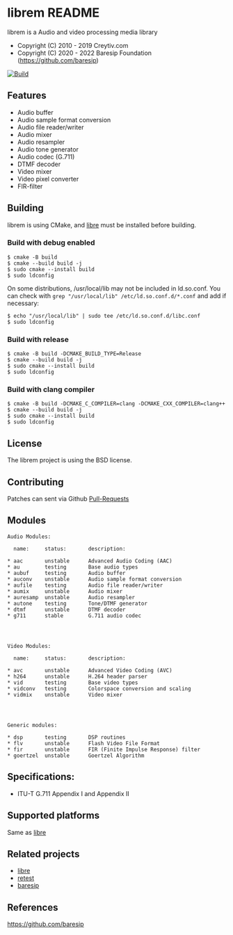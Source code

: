 librem README
=============


librem is a Audio and video processing media library

- Copyright (C) 2010 - 2019 Creytiv.com
- Copyright (C) 2020 - 2022 Baresip Foundation (https://github.com/baresip)

[![Build](https://github.com/baresip/rem/actions/workflows/build.yml/badge.svg)](https://github.com/baresip/rem/actions/workflows/build.yml)


## Features

* Audio buffer
* Audio sample format conversion
* Audio file reader/writer
* Audio mixer
* Audio resampler
* Audio tone generator
* Audio codec (G.711)
* DTMF decoder
* Video mixer
* Video pixel converter
* FIR-filter


## Building

librem is using CMake, and [libre](https://github.com/baresip/re)
must be installed before building.


### Build with debug enabled

```
$ cmake -B build
$ cmake --build build -j
$ sudo cmake --install build
$ sudo ldconfig
```

On some distributions, /usr/local/lib may not be included in ld.so.conf. 
You can check with `grep "/usr/local/lib" /etc/ld.so.conf.d/*.conf` 
and add if necessary:

```
$ echo "/usr/local/lib" | sudo tee /etc/ld.so.conf.d/libc.conf
$ sudo ldconfig
```


### Build with release

```
$ cmake -B build -DCMAKE_BUILD_TYPE=Release 
$ cmake --build build -j
$ sudo cmake --install build
$ sudo ldconfig
```

### Build with clang compiler

```
$ cmake -B build -DCMAKE_C_COMPILER=clang -DCMAKE_CXX_COMPILER=clang++
$ cmake --build build -j
$ sudo cmake --install build
$ sudo ldconfig
```

## License

The librem project is using the BSD license.


## Contributing

Patches can sent via Github
[Pull-Requests](https://github.com/baresip/rem/pulls)


## Modules
```
Audio Modules:

  name:     status:       description:

* aac       unstable      Advanced Audio Coding (AAC)
* au        testing       Base audio types
* aubuf     testing       Audio buffer
* auconv    unstable      Audio sample format conversion
* aufile    testing       Audio file reader/writer
* aumix     unstable      Audio mixer
* auresamp  unstable      Audio resampler
* autone    testing       Tone/DTMF generator
* dtmf      unstable      DTMF decoder
* g711      stable        G.711 audio codec




Video Modules:

  name:     status:       description:

* avc       unstable      Advanced Video Coding (AVC)
* h264      unstable      H.264 header parser
* vid       testing       Base video types
* vidconv   testing       Colorspace conversion and scaling
* vidmix    unstable      Video mixer




Generic modules:

* dsp       testing       DSP routines
* flv       unstable      Flash Video File Format
* fir       unstable      FIR (Finite Impulse Response) filter
* goertzel  unstable      Goertzel Algorithm
```




## Specifications:

* ITU-T G.711 Appendix I and Appendix II


## Supported platforms

Same as [libre](https://github.com/baresip/re)


## Related projects

* [libre](https://github.com/baresip/re)
* [retest](https://github.com/baresip/retest)
* [baresip](https://github.com/baresip/baresip)



## References

https://github.com/baresip

